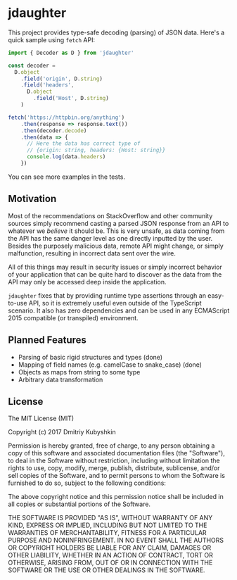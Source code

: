 # jdaughter

This project provides type-safe decoding (parsing) of JSON data. Here's a quick sample using `fetch` API:

```typescript
import { Decoder as D } from 'jdaughter'

const decoder =
  D.object
    .field('origin', D.string)
    .field('headers',
      D.object
        .field('Host', D.string)
    )

fetch('https://httpbin.org/anything')
    .then(response => response.text())
    .then(decoder.decode)
    .then(data => {
      // Here the data has correct type of
      // {origin: string, headers: {Host: string}}
      console.log(data.headers)
    })
```

You can see more examples in the tests.

## Motivation

Most of the recommendations on StackOverflow and other community sources simply recommend casting a parsed JSON response from an API to whatever we *believe* it should be. This is very unsafe, as data coming from the API has the same danger level as one directly inputted by the user. Besides the purposely malicious data, remote API might change, or simply malfunction, resulting in incorrect data sent over the wire.

All of this things may result in security issues or simply incorrect behavior of your application that can be quite hard to discover as the data from the API may only be accessed deep inside the application.

`jdaughter` fixes that by providing runtime type assertions through an easy-to-use API, so it is extremely useful even outside of the TypeScript scenario. It also has zero dependencies and can be used in any ECMAScript 2015 compatible (or transpiled) environment. 

## Planned Features

* Parsing of basic rigid structures and types (done)
* Mapping of field names (e.g. camelCase to snake_case) (done)
* Objects as maps from string to some type
* Arbitrary data transformation

## License

The MIT License (MIT)

Copyright (c) 2017 Dmitriy Kubyshkin

Permission is hereby granted, free of charge, to any person obtaining a copy of this software and associated documentation files (the "Software"), to deal in the Software without restriction, including without limitation the rights to use, copy, modify, merge, publish, distribute, sublicense, and/or sell copies of the Software, and to permit persons to whom the Software is furnished to do so, subject to the following conditions:

The above copyright notice and this permission notice shall be included in all copies or substantial portions of the Software.

THE SOFTWARE IS PROVIDED "AS IS", WITHOUT WARRANTY OF ANY KIND, EXPRESS OR IMPLIED, INCLUDING BUT NOT LIMITED TO THE WARRANTIES OF MERCHANTABILITY, FITNESS FOR A PARTICULAR PURPOSE AND NONINFRINGEMENT. IN NO EVENT SHALL THE AUTHORS OR COPYRIGHT HOLDERS BE LIABLE FOR ANY CLAIM, DAMAGES OR OTHER LIABILITY, WHETHER IN AN ACTION OF CONTRACT, TORT OR OTHERWISE, ARISING FROM, OUT OF OR IN CONNECTION WITH THE SOFTWARE OR THE USE OR OTHER DEALINGS IN THE SOFTWARE.

